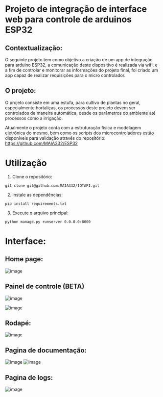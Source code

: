 # Projeto de integração de interface web para controle de arduinos ESP32

## Contextualização:

O seguinte projeto tem como objetivo a criação de um app de integração para arduino ESP32, a comunicação deste dispositivo é realizada via wifi, e a fim de controlar e monitorar as informações do projeto final, foi criado um app capaz de realizar requisições para o micro controlador.

## O projeto:

O projeto consiste em uma estufa, para cultivo de plantas no geral, especialmente hortaliças, os processos deste projeto devem ser controlados de maneira automática, desde os parâmetros do ambiente até processos como a irrigação.

Atualmente o projeto conta com a estruturação física e modelagem eletrônica do mesmo, bem como os scripts dos microcontroladores estão disponíveis para validação através do repositório: https://github.com/MAIA332/ESP32

# Utilização

1. Clone o repositório:

```git clone git@github.com:MAIA332/IOTAPI.git```

2. Instale as dependências:

```pip install requirements.txt```

3. Execute o arquivo principal:

```python manage.py runserver 0.0.0.0:8000```

# Interface:

## Home page:

![image](https://github.com/MAIA332/IOTAPI/assets/67965680/4e94d288-aa9d-4973-9a78-0ca688452d2c)

## Painel de controle (BETA)

![image](https://github.com/MAIA332/IOTAPI/assets/67965680/4c022fc5-1acb-4a13-9b3f-5078ccaac4f7)


![image](https://github.com/MAIA332/IOTAPI/assets/67965680/65f6354c-be0d-4c3c-8a85-e915cf542b8b)



## Rodapé:

![image](https://github.com/MAIA332/IOTAPI/assets/67965680/c456497e-2a52-47a3-a51c-5fca7c8c2cec)

## Pagina de documentação:

![image](https://github.com/MAIA332/IOTAPI/assets/67965680/7483ecae-9ac2-47fd-a943-c195e63ee3c8)
![image](https://github.com/MAIA332/IOTAPI/assets/67965680/22d3fef5-457e-4428-97c5-e4ddb40052ea)

## Pagina de logs:

![image](https://github.com/MAIA332/IOTAPI/assets/67965680/1b7af48d-24e1-4cc3-864a-0784c2f76d93)




